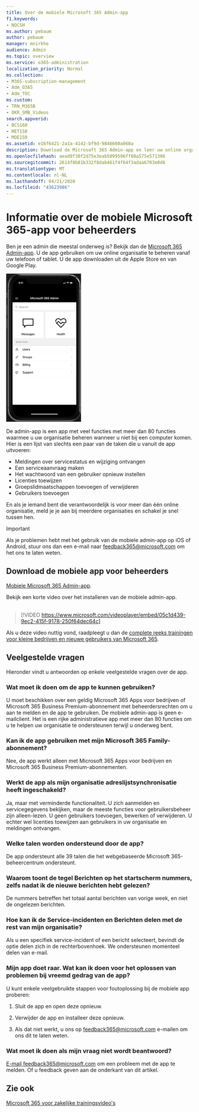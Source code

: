 ```yaml
---
title: Over de mobiele Microsoft 365 Admin-app
f1.keywords:
- NOCSH
ms.author: pebaum
author: pebaum
manager: mnirkhe
audience: Admin
ms.topic: overview
ms.service: o365-administration
localization_priority: Normal
ms.collection:
- M365-subscription-management
- Adm_O365
- Adm_TOC
ms.custom:
- TRN_M365B
- OKR_SMB_Videos
search.appverid:
- BCS160
- MET150
- MOE150
ms.assetid: e16f6421-2a1a-4142-bf9d-9846600a060a
description: Download de Microsoft 365 Admin-app en leer uw online organisatie beheren vanaf uw telefoon of tablet.
ms.openlocfilehash: aead9f30f2d75e3eab5099596ff80a575e571306
ms.sourcegitcommit: 2614f8b81b332f8dab461f4f64f3adaa6703e0d6
ms.translationtype: MT
ms.contentlocale: nl-NL
ms.lasthandoff: 04/21/2020
ms.locfileid: "43623986"
---
```

# <a name="about-the-microsoft-365-admin-mobile-app"></a>Informatie over de mobiele Microsoft 365-app voor beheerders

Ben je een admin die meestal onderweg is? Bekijk dan de [Microsoft 365 Admin-app](https://go.microsoft.com/fwlink/?LinkID=627216). U de app gebruiken om uw online organisatie te beheren vanaf uw telefoon of tablet. U de app downloaden uit de Apple Store en van Google Play. <br> 

![Schermopname van de startpagina van de mobiele beheerder-app, met zoekopdrachten, berichten, gezondheid en snelle koppelingen.](../../media/admin-mobile-app-darkbg.png)

De admin-app is een app met veel functies met meer dan 80 functies waarmee u uw organisatie beheren wanneer u niet bij een computer komen. Hier is een lijst van slechts een paar van de taken die u vanuit de app uitvoeren:

- Meldingen over servicestatus en wijziging ontvangen
- Een serviceaanvraag maken
- Het wachtwoord van een gebruiker opnieuw instellen
- Licenties toewijzen
- Groepslidmaatschappen toevoegen of verwijderen
- Gebruikers toevoegen 

En als je iemand bent die verantwoordelijk is voor meer dan één online organisatie, meld je je aan bij meerdere organisaties en schakel je snel tussen hen. 
  
> [!IMPORTANT]
> Als je problemen hebt met het gebruik van de mobiele admin-app op iOS of Android, stuur ons dan een e-mail naar [feedback365@microsoft.com](mailto:feedback365@microsoft.com) om het ons te laten weten. 
  
## <a name="download-the-admin-mobile-app"></a>Download de mobiele app voor beheerders

[Mobiele Microsoft 365 Admin-app](https://go.microsoft.com/fwlink/?LinkID=627216).
  
Bekijk een korte video over het installeren van de mobiele admin-app.<br><br>

> [!VIDEO https://www.microsoft.com/videoplayer/embed/05c1d439-9ec2-415f-9178-250f64dec64c] 

Als u deze video nuttig vond, raadpleegt u dan de [complete reeks trainingen voor kleine bedrijven en nieuwe gebruikers van Microsoft 365](https://support.office.com/article/6ab4bbcd-79cf-4000-a0bd-d42ce4d12816).

 
## <a name="frequently-asked-questions"></a>Veelgestelde vragen

Hieronder vindt u antwoorden op enkele veelgestelde vragen over de app.
  
### <a name="what-do-i-need-to-do-to-be-able-to-use-the-app"></a>Wat moet ik doen om de app te kunnen gebruiken?

U moet beschikken over een geldig Microsoft 365 Apps voor bedrijven of Microsoft 365 Business Premium-abonnement met beheerdersrechten om u aan te melden en de app te gebruiken. De mobiele admin-app is geen e-mailclient. Het is een rijke administratieve app met meer dan 80 functies om u te helpen uw organisatie te ondersteunen terwijl u onderweg bent.
  
### <a name="can-i-use-the-app-with-my-microsoft-365-family-subscription"></a>Kan ik de app gebruiken met mijn Microsoft 365 Family-abonnement?

Nee, de app werkt alleen met Microsoft 365 Apps voor bedrijven en Microsoft 365 Business Premium-abonnementen. 
  
### <a name="will-the-app-work-if-my-organization-has-directory-synchronization-enabled"></a>Werkt de app als mijn organisatie adreslijstsynchronisatie heeft ingeschakeld?

Ja, maar met verminderde functionaliteit. U zich aanmelden en servicegegevens bekijken, maar de meeste functies voor gebruikersbeheer zijn alleen-lezen. U geen gebruikers toevoegen, bewerken of verwijderen. U echter wel licenties toewijzen aan gebruikers in uw organisatie en meldingen ontvangen.
  
### <a name="what-languages-are-supported-by-the-app"></a>Welke talen worden ondersteund door de app?

De app ondersteunt alle 39 talen die het webgebaseerde Microsoft 365-beheercentrum ondersteunt. 
  
### <a name="why-does-the-messages-tile-on-the-home-screen-show-numbers-even-after-ive-read-the-new-messages"></a>Waarom toont de tegel Berichten op het startscherm nummers, zelfs nadat ik de nieuwe berichten hebt gelezen?

De nummers betreffen het totaal aantal berichten van vorige week, en niet de ongelezen berichten.
  
### <a name="how-can-i-share-the-service-incidents-and-messages-with-the-rest-of-my-organization"></a>Hoe kan ik de Service-incidenten en Berichten delen met de rest van mijn organisatie?

Als u een specifiek service-incident of een bericht selecteert, bevindt de optie delen zich in de rechterbovenhoek. We ondersteunen momenteel delen van e-mail.
  
### <a name="my-app-is-acting-funny-what-can-i-do-to-troubleshoot-weird-app-behavior"></a>Mijn app doet raar. Wat kan ik doen voor het oplossen van problemen bij vreemd gedrag van de app?

U kunt enkele veelgebruikte stappen voor foutoplossing bij de mobiele app proberen:
  
1. Sluit de app en open deze opnieuw.
    
2. Verwijder de app en installeer deze opnieuw.

3. Als dat niet werkt, u ons op [feedback365@microsoft.com](mailto:feedback365@microsoft.com) e-mailen om ons dit te laten weten.
    
### <a name="what-do-i-do-if-my-question-isnt-answered"></a>Wat moet ik doen als mijn vraag niet wordt beantwoord?

[E-mail feedback365@microsoft.com](mailto:feedback365@microsoft.com) om een probleem met de app te melden. Of u feedback geven aan de onderkant van dit artikel. 
  
## <a name="see-also"></a>Zie ook

[Microsoft 365 voor zakelijke trainingsvideo's](https://support.office.com/article/6ab4bbcd-79cf-4000-a0bd-d42ce4d12816)
